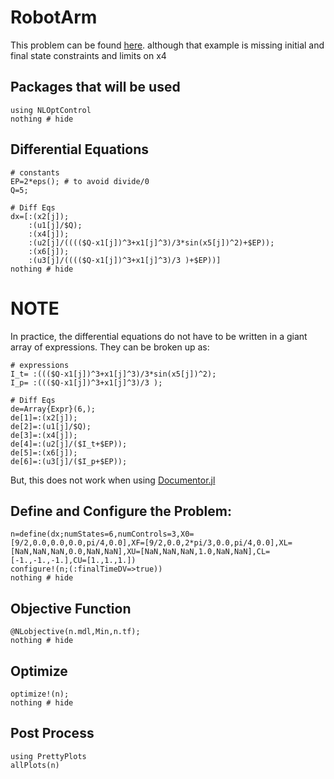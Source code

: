 # RobotArm

This problem can be found [here](http://www.gpops2.com/Examples/RobotArm.html).
 although that example is missing initial and final state constraints and limits on x4


## Packages that will be used
```@example RobotArm
using NLOptControl
nothing # hide
```

## Differential Equations
```@example RobotArm
# constants
EP=2*eps(); # to avoid divide/0
Q=5;

# Diff Eqs
dx=[:(x2[j]);
    :(u1[j]/$Q);
    :(x4[j]);
    :(u2[j]/(((($Q-x1[j])^3+x1[j]^3)/3*sin(x5[j])^2)+$EP));
    :(x6[j]);
    :(u3[j]/(((($Q-x1[j])^3+x1[j]^3)/3 )+$EP))]
nothing # hide
```


# NOTE
In practice, the differential equations do not have to be written in a giant array of expressions. They can be broken up as:
```@example RobotArm
# expressions
I_t= :((($Q-x1[j])^3+x1[j]^3)/3*sin(x5[j])^2);
I_p= :((($Q-x1[j])^3+x1[j]^3)/3 );

# Diff Eqs
de=Array{Expr}(6,);
de[1]=:(x2[j]);
de[2]=:(u1[j]/$Q);
de[3]=:(x4[j]);
de[4]=:(u2[j]/($I_t+$EP));
de[5]=:(x6[j]);
de[6]=:(u3[j]/($I_p+$EP));
```
But, this does not work when using [Documentor.jl](https://github.com/JuliaDocs/Documenter.jl/issues/521)


## Define and Configure the Problem:
```@example RobotArm
n=define(dx;numStates=6,numControls=3,X0=[9/2,0.0,0.0,0.0,pi/4,0.0],XF=[9/2,0.0,2*pi/3,0.0,pi/4,0.0],XL=[NaN,NaN,NaN,0.0,NaN,NaN],XU=[NaN,NaN,NaN,1.0,NaN,NaN],CL=[-1.,-1.,-1.],CU=[1.,1.,1.])
configure!(n;(:finalTimeDV=>true))
nothing # hide
```

## Objective Function
```@example RobotArm
@NLobjective(n.mdl,Min,n.tf);
nothing # hide
```

## Optimize
```@example RobotArm
optimize!(n);
nothing # hide
```

## Post Process
```@example RobotArm
using PrettyPlots
allPlots(n)
```
